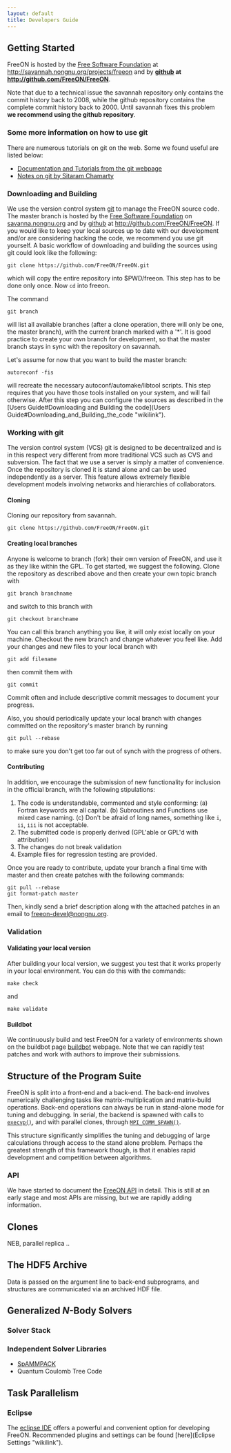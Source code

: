 ```yaml
---
layout: default
title: Developers Guide
---
```


Getting Started
---------------

FreeON is hosted by the [Free Software Foundation](http://www.fsf.org/) at [<http://savannah.nongnu.org/projects/freeon>](http://savannah.nongnu.org/projects/freeon) and by **[github](http://github.com) at [<http://github.com/FreeON/FreeON>](http://github.com/FreeON/FreeON)**.

Note that due to a technical issue the savannah repository only contains the commit history back to 2008, while the github repository contains the complete commit history back to 2000. Until savannah fixes this problem **we recommend using the github repository**.

### Some more information on how to use git

There are numerous tutorials on git on the web. Some we found useful are listed below:

-   [Documentation and Tutorials from the git webpage](http://git-scm.com/documentation)
-   [Notes on git by Sitaram Chamarty](http://sitaramc.github.com/master-toc.html)

### Downloading and Building

We use the version control system [git](http://git-scm.com) to manage the FreeON source code. The master branch is hosted by the [Free Software Foundation](http://fsf.org) on [savanna.nongnu.org](http://savannah.nongnu.org/projects/freeon) and by [github](http://github.com) at [<http://github.com/FreeON/FreeON>](http://github.com/FreeON/FreeON). If you would like to keep your local sources up to date with our development and/or are considering hacking the code, we recommend you use git yourself. A basic workflow of downloading and building the sources using git could look like the following:

    git clone https://github.com/FreeON/FreeON.git

which will copy the entire repository into \$PWD/freeon. This step has to be done only once. Now `cd` into freeon.

The command

    git branch

will list all available branches (after a clone operation, there will only be one, the master branch), with the current branch marked with a '\*'. It is good practice to create your own branch for development, so that the master branch stays in sync with the repository on savannah.

Let's assume for now that you want to build the master branch:

    autoreconf -fis

will recreate the necessary autoconf/automake/libtool scripts. This step requires that you have those tools installed on your system, and will fail otherwise. After this step you can configure the sources as described in the [Users Guide\#Downloading and Building the code](Users Guide#Downloading_and_Building_the_code "wikilink").

### Working with git

The version control system (VCS) git is designed to be decentralized and is in this respect very different from more traditional VCS such as CVS and subversion. The fact that we use a server is simply a matter of convenience. Once the repository is cloned it is stand alone and can be used independently as a server. This feature allows extremely flexible development models involving networks and hierarchies of collaborators.

#### Cloning

Cloning our repository from savannah.

    git clone https://github.com/FreeON/FreeON.git

#### Creating local branches

Anyone is welcome to branch (fork) their own version of FreeON, and use it as they like within the GPL. To get started, we suggest the following. Clone the repository as described above and then create your own topic branch with

    git branch branchname

and switch to this branch with

    git checkout branchname

You can call this branch anything you like, it will only exist locally on your machine. Checkout the new branch and change whatever you feel like. Add your changes and new files to your local branch with

    git add filename

then commit them with

    git commit

Commit often and include descriptive commit messages to document your progress.

Also, you should periodically update your local branch with changes committed on the repository's master branch by running

    git pull --rebase

to make sure you don't get too far out of synch with the progress of others.

#### Contributing

In addition, we encourage the submission of new functionality for inclusion in the official branch, with the following stipulations:

1.  The code is understandable, commented and style conforming: (a) Fortran keywords are all capital. (b) Subroutines and Functions use mixed case naming. (c) Don't be afraid of long names, something like `i`, `ii`, `iii` is not acceptable.
2.  The submitted code is properly derived (GPL'able or GPL'd with attribution)
3.  The changes do not break validation
4.  Example files for regression testing are provided.

Once you are ready to contribute, update your branch a final time with master and then create patches with the following commands:

    git pull --rebase
    git format-patch master

Then, kindly send a brief description along with the attached patches in an email to <freeon-devel@nongnu.org>.

### Validation

#### Validating your local version

After building your local version, we suggest you test that it works properly in your local environment. You can do this with the commands:

    make check

and

    make validate

#### Buildbot

We continuously build and test FreeON for a variety of environments shown on the buildbot page [buildbot](http://www.freeon.org:8010) webpage. Note that we can rapidly test patches and work with authors to improve their submissions.

Structure of the Program Suite
------------------------------

FreeON is split into a front-end and a back-end. The back-end involves numerically challenging tasks like matrix-multiplication and matrix-build operations. Back-end operations can always be run in stand-alone mode for tuning and debugging. In serial, the backend is spawned with calls to [`execvp()`](http://linux.die.net/man/3/execvp), and with parallel clones, through [`MPI_COMM_SPAWN()`](http://linux.die.net/man/3/mpi_comm_spawn).

This structure significantly simplifies the tuning and debugging of large calculations through access to the stand alone problem. Perhaps the greatest strength of this framework though, is that it enables rapid development and competition between algorithms.

### API

We have started to document the [FreeON API](http://www.freeon.org/FreeON_API) in detail. This is still at an early stage and most APIs are missing, but we are rapidly adding information.

Clones
------

NEB, parallel replica ..

The HDF5 Archive
----------------

Data is passed on the argument line to back-end subprograms, and structures are communicated via an archived HDF file.

Generalized *N*-Body Solvers
----------------------------

### Solver Stack

### Independent Solver Libraries

-   [SpAMMPACK](SpAMMPACK "wikilink")
-   Quantum Coulomb Tree Code

Task Parallelism
----------------

### Eclipse

The [eclipse IDE](http://www.eclipse.org/) offers a powerful and convenient option for developing FreeON. Recommended plugins and settings can be found [here](Eclipse Settings "wikilink").
